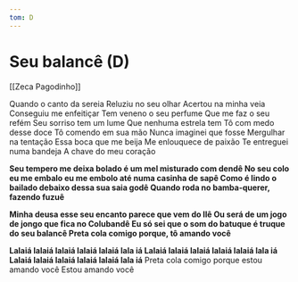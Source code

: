 ```yaml
---
tom: D
---
```


# Seu balancê (D)
[[Zeca Pagodinho]]

Quando o canto da sereia
Reluziu no seu olhar
Acertou na minha veia
Conseguiu me enfeitiçar
Tem veneno o seu perfume
Que me faz o seu refém
Seu sorriso tem um lume
Que nenhuma estrela tem
Tô com medo desse doce
Tô comendo em sua mão
Nunca imaginei que fosse
Mergulhar na tentação
Essa boca que me beija
Me enlouquece de paixão
Te entreguei numa bandeja
A chave do meu coração

**Seu tempero me deixa bolado é um mel misturado com dendê
No seu colo eu me embalo eu me embolo até numa casinha de sapê
Como é lindo o bailado debaixo dessa sua saia godê
Quando roda no bamba-querer, fazendo fuzuê**

**Minha deusa esse seu encanto parece que vem do Ilê
Ou será de um jogo de jongo que fica no Colubandê
Eu só sei que o som do batuque é truque do seu balancê
Preta cola comigo porque, tô amando você**

**Lalaiá lalaiá lalaiá lalaiá lalaiá lala iá
Lalaiá lalaiá lalaiá lalaiá lalaiá lala iá
Lalaiá lalaiá lalaiá lalaiá lalaiá lala iá**
Preta cola comigo porque estou amando você
Estou amando você